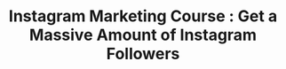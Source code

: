 ---
layout:   certificate
title:    "Instagram Marketing Course : Get a Massive Amount of Instagram Followers"
slug:     bitdegree-instagrammarketing
category: bitdegree
issuer:   "BitDegree"
---